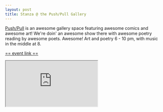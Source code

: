 ```yaml
---
layout: post
title: Stanza @ the Push/Pull Gallery
---
```


[Push/Pull](https://pushpullseattle.weebly.com/) is an awesome gallery space featuring awesome comics and awesome art! We're doin' an awesome show there with awesome poetry reading by awesome poets. Awesome! Art and poetry 6 - 10 pm, with music in the middle at 8.

[== event link ==](https://www.facebook.com/events/1376051019092205/)

<div class="wide-aspect-ratio">
<iframe src="https://www.youtube.com/embed/IpJWx4gR2Ck?modestbranding=1&autohide=1&showinfo=0&rel=0" allowfullscreen></iframe>
</div>
